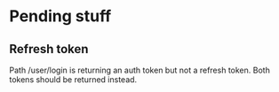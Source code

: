 # Pending stuff

## Refresh token
Path /user/login is returning an auth token but not a refresh token. Both tokens should be returned instead.